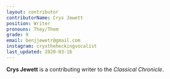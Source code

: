 ```yaml
---
layout: contributor
contributorName: Crys Jewett
position: Writer
pronouns: They/Them
grade: 9
email: benjjewetr@gmail.com
instagram: crystheheckingvocalist
last_updated: 2020-03-16
---
```

**Crys Jewett** is a contributing writer to the *Classical Chronicle*.
